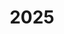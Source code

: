 ---
title: 2025
menu:
  sidebar:
    name: 2025
    identifier: Misc-2025
    weight: 300
    parent: Misc
---